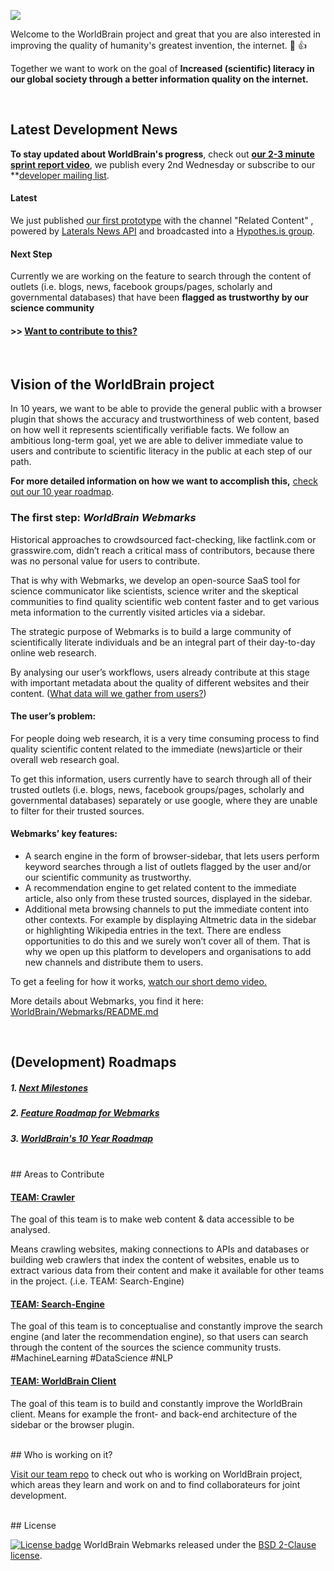 
![](http://www.worldbrain.io/wp-content/uploads/2016/03/Logo_Background_small.png)
<br>

Welcome to the WorldBrain project and great that you are also interested in improving the quality of humanity's greatest invention, the internet. :tada: :+1:

Together we want to work on the goal of **Increased (scientific) literacy in our global society through a better information quality on the internet.**

<br>

## Latest Development News

**To stay updated about WorldBrain's progress**, check out **[our 2-3 minute sprint report video](www.worldbrain.io/2016/blog/)**, we publish every 2nd Wednesday or subscribe to our **[developer mailing list](https://groups.google.com/forum/#!forum/worldbrain-dev-mailing-list).


#### Latest
We just published [our first prototype](http://www.worldbrain.io/sprint_report_9/) with the channel "Related Content" , powered by [Laterals News API](https://lateral.io/publishing) and broadcasted into a [Hypothes.is group](https://hypothes.is/groups/KG9bL1Bm/related-articles).
  
#### Next Step
Currently we are working on the feature to search through the content of outlets (i.e. blogs, news, facebook groups/pages, scholarly and governmental databases) that have been **flagged as trustworthy by our science community** 

#### >> [Want to contribute to this?](https://github.com/WorldBrain/START-HERE/blob/master/README.md#areas-to-contribute)


<br>

## Vision of the WorldBrain project

In 10 years, we want to be able to provide the general public with a browser plugin that shows the accuracy and trustworthiness of web content, based on how well it represents scientifically verifiable facts. 
We follow an ambitious long-term goal, yet we are able to deliver immediate value to users and contribute to scientific literacy in the public at each step of our path.

**For more detailed information on how we want to accomplish this,** [check out our 10 year roadmap](https://github.com/WorldBrain/START-HERE/blob/master/ROADMAPS.md#worldbrains-10-year-roadmap).

### The first step: *WorldBrain Webmarks*

Historical approaches to crowdsourced fact-checking, like factlink.com or grasswire.com, didn’t reach a critical mass of contributors, because there was no personal value for users to contribute.

That is why with Webmarks, we develop an open-source SaaS tool for science communicator like scientists, science writer and the skeptical communities to find quality scientific web content faster and to get various meta information to the currently visited articles via a sidebar. 

The strategic purpose of Webmarks is to build a large community of scientifically literate individuals and be an integral part of their day-to-day online web research.

By analysing our user’s workflows, users already contribute at this stage with important metadata about the quality of different websites and their content.  ([What data will we gather from users?](http://www.worldbrain.io/open_and_social))

#### The user’s problem:
For people doing web research, it is a very time consuming process to find quality scientific content related to the immediate (news)article or their overall web research goal. 

To get this information, users currently have to search through all of their trusted outlets (i.e. blogs, news, facebook groups/pages, scholarly and governmental databases) separately or use google, where they are unable to filter for their trusted sources. 

#### Webmarks’ key features:
 - A search engine in the form of browser-sidebar, that lets users perform keyword searches through a list of outlets flagged by the user and/or our scientific community as trustworthy.
 - A recommendation engine to get related content to the immediate article, also only from these trusted sources, displayed in the sidebar. 
 - Additional meta browsing channels to put the immediate content into other contexts. For example by displaying Altmetric data in the sidebar or highlighting Wikipedia entries in the text.
 There are endless opportunities to do this and we surely won’t cover all of them. That is why we open up this platform to developers and organisations to add new channels and distribute them to users.

To get a feeling for how it works, [watch our short demo video.](https://www.youtube.com/watch?v=mWLg1awM3BE)

More details about Webmarks, you find it here: [WorldBrain/Webmarks/README.md](https://github.com/WorldBrain/Webmarks/blob/master/README.md) 

<br>

## (Development) Roadmaps

##### 1. [Next Milestones](https://github.com/WorldBrain/START-HERE/blob/master/ROADMAPS.md#next-milestones)
##### 2. [Feature Roadmap for Webmarks](https://github.com/WorldBrain/START-HERE/blob/master/ROADMAPS.md#feature-roadmap-for-webmarks)
##### 3. [WorldBrain's 10 Year Roadmap](https://github.com/WorldBrain/START-HERE/blob/master/ROADMAPS.md#worldbrains-10-year-roadmap)


<br>
## Areas to Contribute

#### [TEAM: Crawler](https://github.com/WorldBrain/TEAM/issues/23)

The goal of this team is to make web content & data accessible to be analysed. 

Means crawling websites, making connections to APIs and databases or building web crawlers that index the content of websites, enable us to extract various data from their content and make it available for other teams in the project. (.i.e. TEAM: Search-Engine)

#### [TEAM: Search-Engine](https://github.com/WorldBrain/TEAM/issues/24)

The goal of this team is to conceptualise and constantly improve the search engine (and later the recommendation engine), so that users can search through the content of the sources the science community trusts. #MachineLearning #DataScience #NLP 

#### [TEAM: WorldBrain Client](https://github.com/WorldBrain/TEAM/issues/25)

The goal of this team is to build and constantly improve the WorldBrain client.
Means for example the front- and back-end architecture of the sidebar or the browser plugin.


<br>
## Who is working on it?

[Visit our team repo](https://github.com/WorldBrain/TEAM) to check out who is working on WorldBrain project, which areas they learn and work on and to find collaborateurs for joint development.


<br>
## License

[![License badge](https://img.shields.io/badge/license-BSD-blue.svg)](https://github.com/WorldBrain/START-HERE/blob/master/LICENSE) WorldBrain Webmarks  released under the [BSD 2-Clause license](https://github.com/WorldBrain/START-HERE/blob/master/LICENSE).


